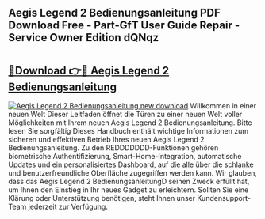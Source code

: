 ## Aegis Legend 2 Bedienungsanleitung PDF Download Free - Part-GfT User Guide Repair - Service Owner Edition dQNqz

# <h2><a href="http://df1o20s.blite.top/?on=Aegis+Legend+2+Bedienungsanleitung">🔗Download 👉🔴 Aegis Legend 2 Bedienungsanleitung</a></h2>

[![Aegis Legend 2 Bedienungsanleitung new download](https://i.imgur.com/lujVjoI.png)](http://df1o20s.blite.top/?on=Aegis+Legend+2+Bedienungsanleitung)
Willkommen in einer neuen Welt Dieser Leitfaden öffnet die Türen zu einer neuen Welt voller Möglichkeiten mit Ihrem neuen Aegis Legend 2 Bedienungsanleitung. Bitte lesen Sie sorgfältig Dieses Handbuch enthält wichtige Informationen zum sicheren und effektiven Betrieb Ihres neuen Aegis Legend 2 Bedienungsanleitung. Zu den REDDDDDDD-Funktionen gehören biometrische Authentifizierung, Smart-Home-Integration, automatische Updates und ein personalisiertes Dashboard, auf die alle über die schlanke und benutzerfreundliche Oberfläche zugegriffen werden kann. Wir glauben, dass das Aegis Legend 2 BedienungsanleitungD seinen Zweck erfüllt hat, um Ihnen den Einstieg in Ihr neues Gadget zu erleichtern. Sollten Sie eine Klärung oder Unterstützung benötigen, steht Ihnen unser Kundensupport-Team jederzeit zur Verfügung.
